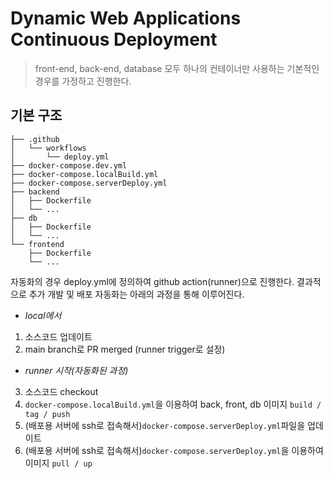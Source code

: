 # Dynamic Web Applications Continuous Deployment

> front-end, back-end, database 모두 하나의 컨테이너만 사용하는 기본적인 경우를 가정하고 진행한다.

## 기본 구조

```tree
├── .github
│   └── workflows
│       └── deploy.yml
├── docker-compose.dev.yml
├── docker-compose.localBuild.yml
├── docker-compose.serverDeploy.yml
├── backend
│   ├── Dockerfile
│   └── ...
├── db
│   ├── Dockerfile
│   └── ...
└── frontend
    ├── Dockerfile
    └── ...
```

자동화의 경우 deploy.yml에 정의하여 github action(runner)으로 진행한다. 결과적으로 추가 개발 및 배포
자동화는 아래의 과정을 통해 이루어진다.

- _local에서_

1. 소스코드 업데이트
2. main branch로 PR merged (runner trigger로 설정)

- _runner 시작(자동화된 과정)_

3. 소스코드 checkout
4. `docker-compose.localBuild.yml`을 이용하여 back, front, db 이미지 `build / tag / push`
5. (배포용 서버에 ssh로 접속해서)`docker-compose.serverDeploy.yml`파일을 업데이트
6. (배포용 서버에 ssh로 접속해서)`docker-compose.serverDeploy.yml`을 이용하여 이미지 `pull / up`
